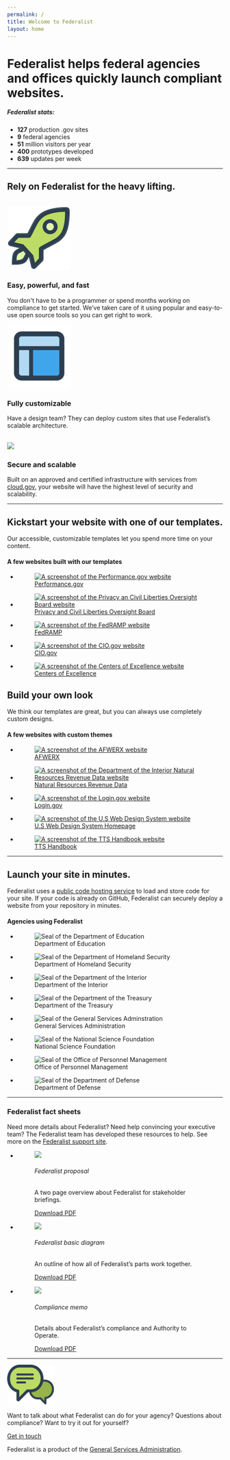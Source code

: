 ```yaml
---
permalink: /
title: Welcome to Federalist
layout: home
---
```

<div id="home" class="homepage">
    <div class="well">
      <div class="usa-grid federalist-hero">
        <div class="usa-width-two-thirds hero-heading">
          <h1>
            Federalist helps federal agencies and offices quickly launch compliant websites.
          </h1>
        </div>
        <div class="usa-width-one-third usa-hero-callout">
          <h5 class="contrast-heading">Federalist stats:</h5>
          <ul>
            <li><b>127</b> production .gov sites</li>
            <li><b>9</b> federal agencies</li>
            <li><b>51</b> million visitors per year</li>
            <li><b>400</b> prototypes developed</li>
            <li><b>639</b> updates per week</li>
          </ul>
        </div>
      </div>
    </div>
    <div class="usa-grid info-block">
      <hr class="hr-light">
      <h2><a id="page-body"></a>Rely on Federalist for the heavy lifting.</h2>
      <br>
      <section class="features">
        <div class="feature-group">
          <div class="usa-width-one-sixth">
            <div class="feature-image">
              <img src="/assets/images/icons/icon-rocket-color.svg">
            </div>
          </div>
          <div class="usa-width-three-fourths feature-text">
            <h3>Easy, powerful, and fast</h3>
            <p>You don't have to be a programmer or spend months working on compliance to get started. We’ve taken care of it using popular and easy-to-use open source tools so you can get right to work.</p>
          </div>
        </div>
        <div class="feature-group">
          <div class="usa-width-one-sixth">
            <div class="feature-image">
              <img src="/assets/images/icons/icon-layout-color.svg">
            </div>
          </div>
          <div class="usa-width-three-fourths feature-text">
            <h3>Fully customizable</h3>
            <p>Have a design team? They can deploy custom sites that use Federalist’s scalable architecture.<br><br></p>
          </div>
        </div>
        <div class="feature-group">
          <div class="usa-width-one-sixth">
            <div class="feature-image">
              <img src="{{site.baseurl}}/assets/images/icons/icon-lock-color.svg">
            </div>
          </div>
          <div class="usa-width-three-fourths feature-text">
            <h3>Secure and scalable</h3>
            <p>Built on an approved and certified infrastructure with services from <a href="https://cloud.gov/">cloud.gov</a>, your website will have the highest level of security and scalability.</p>
          </div>
        </div>
      </section>
    </div>
    <div class="usa-grid">
      <hr class="hr-light">
      <section class="info-block">
        <div class="description">
          <h2>Kickstart your website with one of our templates.</h2>
          <p class="copy">
            Our accessible, customizable templates let you spend more time on your content.
          </p>
          <div class="figure-group">
            <h4>A few websites built with our templates</h4>
            <ul class="figure-list mobile-center">
              <li>
                <a href="https://performance.gov">
                <figure class="figure figure-seal">
                  <div class="tint">
                    <img src="{{site.baseurl}}{{site.baseurl}}/assets/images/partner-sites/performance.gov.png"  alt="A screenshot of the Performance.gov website">
                  </div>
                  <figcaption>Performance.gov</figcaption>
                </figure>
                </a>
              </li>
              <li>
                <a href="https://pclob.gov">
                  <figure class="figure figure-seal">
                    <div class="tint">
                      <img src="{{site.baseurl}}{{site.baseurl}}/assets/images/partner-sites/pclob.gov.png"  alt="A screenshot of the Privacy an Civil Liberties Oversight Board website">
                    </div>
                    <figcaption>Privacy and Civil Liberties Oversight Board</figcaption>
                  </figure>
                </a>
              </li>
            </ul>
            <ul class="figure-list mobile-center">
              <li>
                <a href="https://fedramp.gov">
                <figure class="figure figure-seal">
                  <div class="tint">
                    <img src="{{site.baseurl}}{{site.baseurl}}/assets/images/partner-sites/fedramp.gov.png" alt="A screenshot of the FedRAMP website">
                  </div>
                  <figcaption>FedRAMP</figcaption>
                </figure>
                </a>
              </li>
              <li>
                <a href="https://fedramp.gov">
                <figure class="figure figure-seal">
                  <div class="tint">
                    <img src="{{site.baseurl}}{{site.baseurl}}/assets/images/partner-sites/cio.gov.png" alt="A screenshot of the CIO.gov website">
                  </div>
                  <figcaption>CIO.gov</figcaption>
                </figure>
                </a>
              </li>
              <li>
                <a href="https://coe.gsa.gov">
                <figure class="figure figure-seal">
                  <div class="tint">
                    <img src="{{site.baseurl}}{{site.baseurl}}/assets/images/partner-sites/coe.gsa.gov.png" alt="A screenshot of the Centers of Excellence website">
                  </div>
                  <figcaption>Centers of Excellence</figcaption>
                </figure>
                </a>
              </li>
            </ul>
          </div>
        </div>
        <div class="description">
          <h2>Build your own look</h2>
          <p class="copy">
            We think our templates are great, but you can always use completely custom designs.
          </p>
          <div class="figure-group">
            <h4>A few websites with custom themes</h4>
            <ul class="figure-list mobile-center">
              <li>
                <a href="https://afwerx.af.mil">
                <figure class="figure figure-seal">
                  <div class="tint">
                    <img src="{{site.baseurl}}/assets/images/partner-sites/afwerx.af.mil.png" alt="A screenshot of the AFWERX website">
                  </div>
                  <figcaption>AFWERX</figcaption>
                </figure>
                </a>
              </li>
              <li>
                <a href="https://cyber.dhs.gov">
                <figure class="figure figure-seal">
                  <div class="tint">
                    <img src="{{site.baseurl}}/assets/images/partner-sites/revenuedata.doi.gov.png"  alt="A screenshot of the Department of the Interior Natural Resources Revenue Data website">
                  </div>
                  <figcaption>Natural Resources Revenue Data</figcaption>
                </figure>
                </a>
              </li>
            </ul>
            <ul class="figure-list mobile-center">
              <li>
                <a href="https://login.gov">
                <figure class="figure figure-seal">
                  <div class="tint">
                    <img src="{{site.baseurl}}/assets/images/partner-sites/login.gov.png" alt="A screenshot of the Login.gov website">
                  </div>
                  <figcaption>Login.gov</figcaption>
                </figure>
                </a>
              </li>
              <li>
                <a href="https://designsystem.digital.gov">
                  <figure class="figure figure-seal">
                    <div class="tint">
                      <img src="{{site.baseurl}}/assets/images/partner-sites/uswds.png"  alt="A screenshot of the U.S Web Design System website">
                    </div>
                    <figcaption>U.S Web Design System Homepage</figcaption>
                  </figure>
                </a>
              </li>
              <li>
                <a href="https://handbook.18f.gov">
                  <figure class="figure figure-seal">
                    <div class="tint">
                      <img src="{{site.baseurl}}/assets/images/partner-sites/handbook.gsa.gov.png"  alt="A screenshot of the TTS Handbook website">
                    </div>
                    <figcaption>TTS Handbook</figcaption>
                  </figure>
                </a>
              </li>
            </ul>
          </div>
        </div>
        <!-- <div class="usa-width-one-third info-image">
          <img src="/assets/images/graphic-template.svg">
        </div> -->
      </section></div>
    <div class="usa-grid">
      <hr class="hr-light">
      <section class="info-block">
        <div class="description">
          <h2>Launch your site in minutes.</h2>
          <p class="copy">
            Federalist uses a <a href="https://github.com/">public code hosting service</a> to load and store code for your site. If your code is already on GitHub, Federalist can securely deploy a website from your repository in minutes.
          </p>
          <div class="figure-group">
            <h4>Agencies using Federalist</h4>
            <ul class="figure-list mobile-center">
              <li>
                <figure class="figure figure-seal">
                  <img src="{{site.baseurl}}/assets/images/logos/partners/500px-Education.png" alt="Seal of the Department of Education" height="64" width="64">
                  <figcaption>Department of Education</figcaption>
                </figure>
              </li>
              <li>
                <figure class="figure figure-seal">
                  <img src="{{site.baseurl}}/assets/images/logos/partners/500px-DHS.png" alt="Seal of the Department of Homeland Security" height="64" width="64">
                  <figcaption>Department of Homeland Security</figcaption>
                </figure>
              </li>
              <li>
                <figure class="figure figure-seal">
                  <img src="{{site.baseurl}}/assets/images/logos/partners/500px-DOI.png" alt="Seal of the Department of the Interior" height="64" width="64">
                  <figcaption>Department of the Interior</figcaption>
                </figure>
              </li>
              <li>
                <figure class="figure figure-seal">
                  <img src="{{site.baseurl}}/assets/images/logos/partners/500px-treasury.png" alt="Seal of the Department of the Treasury" height="64" width="64">
                  <figcaption>Department of the Treasury</figcaption>
                </figure>
              </li>
            </ul>
            <ul class="figure-list mobile-center">
              <li>
                <figure class="figure figure-seal">
                  <img src="{{site.baseurl}}/assets/images/logos/partners/500px-GSA.png" alt="Seal of the General Services Adminstration" height="64" width="64">
                  <figcaption>General Services Administration</figcaption>
                </figure>
              </li>
              <li>
                <figure class="figure figure-seal">
                  <img src="{{site.baseurl}}/assets/images/logos/partners/500px-NSF.png" alt="Seal of the National Science Foundation" height="64" width="64">
                  <figcaption>National Science Foundation</figcaption>
                </figure>
              </li>
              <li>
                <figure class="figure figure-seal">
                  <img src="{{site.baseurl}}/assets/images/logos/partners/500px-OPM.png" alt="Seal of the Office of Personnel Management" height="64" width="64">
                  <figcaption>Office of Personnel Management</figcaption>
                </figure>
              </li>
              <li>
                <figure class="figure figure-seal">
                  <img src="{{site.baseurl}}/assets/images/logos/partners/DODc.gif" alt="Seal of the Department of Defense" height="64" width="64">
                  <figcaption>Department of Defense</figcaption>
                </figure>
              </li>
            </ul>
          </div>
        </div>
        <!-- <div class="usa-width-one-third info-image">
          <img src="/assets/images/graphic-git-to-website.svg">
        </div> -->
      </section>
    </div>
    <div class="usa-grid">
      <hr class="hr-light">
      <section class="info-block">
        <h3>Federalist fact sheets</h3>
        <div class="usa-width-one-third full-width">
          <p class="copy">
            Need more details about Federalist? Need help convincing your executive team? The Federalist team has developed these resources to help. See more on the <a href="https://federalist.18f.gov/">Federalist support site</a>.
          </p>
        </div>
        <div class="usa-width-two-thirds figure-group">
          <ul class="figure-list offset-left mobile-center">
            <li>
              <figure class="figure">
                <div class="tint">
                  <a href="{{site.baseurl}}/assets/documents/Federalist-Proposal.pdf"><img src="{{site.baseurl}}/assets/images/home-page/Federalist-Proposal-Thumbnail.jpg"></a>
                </div>
                <figcaption>
                  <h6>Federalist proposal</h6>
                  <p class="small">A two page overview about Federalist for stakeholder briefings.</p>
                  <a href="{{site.baseurl}}/assets/documents/Federalist-Proposal.pdf">Download PDF</a>
                </figcaption>
              </figure>
            </li>
            <li>
              <figure class="figure">
                <div class="tint">
                  <a href="{{site.baseurl}}/assets/documents/how-federalist-works-diagram.pdf"><img src="{{site.baseurl}}/assets/images/home-page/how-federalist-works-diagram-Thumbnail.jpg"></a>
                </div>
                <figcaption>
                  <h6>Federalist basic diagram</h6>
                  <p class="small">An outline of how all of Federalist’s parts work together.</p>
                  <a href="{{site.baseurl}}/assets/documents/how-federalist-works-diagram.pdf">Download PDF</a>
                </figcaption>
              </figure>
            </li>
            <li>
              <figure class="figure">
                <div class="tint">
                  <a href="{{site.baseurl}}/assets/documents/Federalist-Compliance-Memo.pdf"><img src="{{site.baseurl}}/assets/images/home-page/Federalist-Compliance-Memo-Thumbnail.jpg"></a>
                </div>
                <figcaption>
                  <h6>Compliance memo</h6>
                  <p class="small">Details about Federalist’s compliance and Authority to Operate.</p>
                  <a href="{{site.baseurl}}/assets/documents/Federalist-Compliance-Memo.pdf">Download PDF</a>
                </figcaption>
              </figure>
            </li>
          </ul>
        </div>
      </section>
    </div>
    <div class="well usa-grid">
      <hr class="hr-light">      
      <div class="usa-grid federalist-hero">
        <div class="feature-group large">
          <div class="usa-width-one-sixth flex-center">
            <div class="feature-image light">
              <img src="/assets/images/graphic-speech-bubbles.svg" width="110" height="93">
            </div>
          </div>
          <div class="usa-width-two-thirds feature-text">
              <p>
                Want to talk about what Federalist can do for your agency? Questions about compliance? Want to try it out for yourself?
              </p>
              <p>
                <a class="usa-button" href="{{site.baseurl}}/contact/">Get in touch</a>
              </p>
              <p>Federalist is a product of the <a href="https://www.gsa.gov/about-us/organization/federal-acquisition-service/technology-transformation-services">General Services Administration</a>.</p>
          </div>
        </div>
      </div>
    </div>
  </div>